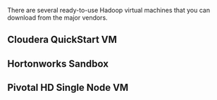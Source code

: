 There are several ready-to-use Hadoop virtual machines that you can download from the major vendors.

## Cloudera QuickStart VM

## Hortonworks Sandbox

## Pivotal HD Single Node VM
